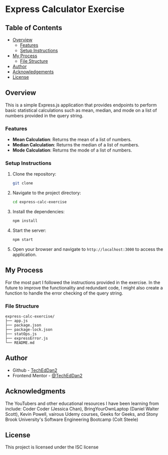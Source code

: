 # Express Calculator Exercise

## Table of Contents

- [Overview](#overview)
  - [Features](#features)
  - [Setup Instructions](#setup-instructions)
- [My Process](#my-process)
  - [File Structure](#file-structure)
- [Author](#author)
- [Acknowledgements](#acknowledgments)
- [License](#license)

## Overview
This is a simple Express.js application that provides endpoints to perform basic statistical calculations such as mean, median, and mode on a list of numbers provided in the query string.

### Features
- **Mean Calculation**: Returns the mean of a list of numbers.
- **Median Calculation**: Returns the median of a list of numbers.
- **Mode Calculation**: Returns the mode of a list of numbers.

### Setup Instructions
1. Clone the repository:
   ```bash
   git clone
2. Navigate to the project directory:
   ```bash
   cd express-calc-exercise
   ```
3. Install the dependencies:
   ```bash
   npm install
   ```
4. Start the server:
   ```bash
   npm start
   ```
5. Open your browser and navigate to `http://localhost:3000` to access the application. 

## My Process
For the most part I followed the instructions provided in the exercise. In the future to improve the functionality and redundant code, I might also create a function to handle the error checking of the query string.

### File Structure
```
express-calc-exercise/
├── app.js
├── package.json            
├── package-lock.json
├── statOps.js
├── expressError.js
└── README.md  
``` 

## Author
- Github - [TechEdDan2](https://github.com/TechEdDan2)
- Frontend Mentor - [@TechEdDan2](https://www.frontendmentor.io/profile/TechEdDan2)

## Acknowledgments
The YouTubers and other educational resources I have been learning from include: Coder Coder (Jessica Chan), BringYourOwnLaptop (Daniel Walter Scott), Kevin Powell, vairous Udemy courses, Geeks for Geeks, and Stony Brook University's Software Engineering Bootcamp (Colt Steele) 

## License
This project is licensed under the ISC license